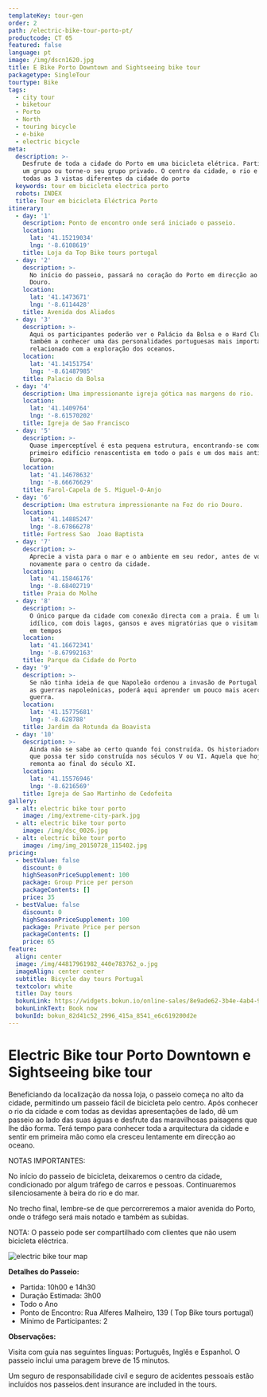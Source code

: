 ```yaml
---
templateKey: tour-gen
order: 2
path: /electric-bike-tour-porto-pt/
productcode: CT 05
featured: false
language: pt
image: /img/dscn1620.jpg
title: E Bike Porto Downtown and Sightseeing bike tour
packagetype: SingleTour
tourtype: Bike
tags:
  - city tour
  - biketour
  - Porto
  - North
  - touring bicycle
  - e-bike
  - electric bicycle
meta:
  description: >-
    Desfrute de toda a cidade do Porto em uma bicicleta elétrica. Participe de
    um grupo ou torne-o seu grupo privado. O centro da cidade, o rio e o mar,
    todas as 3 vistas diferentes da cidade do porto
  keywords: tour em bicicleta electrica porto
  robots: INDEX
  title: Tour em bicicleta Eléctrica Porto
itinerary:
  - day: '1'
    description: Ponto de encontro onde será iniciado o passeio.
    location:
      lat: '41.15219034'
      lng: '-8.6108619'
    title: Loja da Top Bike tours portugal
  - day: '2'
    description: >-
      No início do passeio, passará no coração do Porto em direcção ao rio
      Douro.
    location:
      lat: '41.1473671'
      lng: '-8.6114428'
    title: Avenida dos Aliados
  - day: '3'
    description: >-
      Aqui os participantes poderão ver o Palácio da Bolsa e o Hard Club. Ficará
      também a conhecer uma das personalidades portuguesas mais importantes,
      relacionado com a exploração dos oceanos.
    location:
      lat: '41.14151754'
      lng: '-8.61487985'
    title: Palacio da Bolsa
  - day: '4'
    description: Uma impressionante igreja gótica nas margens do rio.
    location:
      lat: '41.1409764'
      lng: '-8.61570202'
    title: Igreja de Sao Francisco
  - day: '5'
    description: >-
      Quase imperceptível é esta pequena estrutura, encontrando-se como o
      primeiro edifício renascentista em todo o país e um dos mais antigos da
      Europa.
    location:
      lat: '41.14678632'
      lng: '-8.66676629'
    title: Farol-Capela de S. Miguel-O-Anjo
  - day: '6'
    description: Uma estrutura impressionante na Foz do rio Douro.
    location:
      lat: '41.14885247'
      lng: '-8.67866278'
    title: Fortress Sao  Joao Baptista
  - day: '7'
    description: >-
      Aprecie a vista para o mar e o ambiente em seu redor, antes de voltar
      novamente para o centro da cidade.
    location:
      lat: '41.15846176'
      lng: '-8.68402719'
    title: Praia do Molhe
  - day: '8'
    description: >-
      O único parque da cidade com conexão directa com a praia. É um lugar
      idílico, com dois lagos, gansos e aves migratórias que o visitam de tempos
      em tempos
    location:
      lat: '41.16672341'
      lng: '-8.67992163'
    title: Parque da Cidade do Porto
  - day: '9'
    description: >-
      Se não tinha ideia de que Napoleão ordenou a invasão de Portugal durante
      as guerras napoleónicas, poderá aqui aprender um pouco mais acerca desta
      guerra.
    location:
      lat: '41.15775681'
      lng: '-8.628788'
    title: Jardim da Rotunda da Boavista
  - day: '10'
    description: >-
      Ainda não se sabe ao certo quando foi construída. Os historiadores sugerem
      que possa ter sido construída nos séculos V ou VI. Aquela que hoje se vê,
      remonta ao final do século XI.
    location:
      lat: '41.15576946'
      lng: '-8.6216569'
    title: Igreja de Sao Martinho de Cedofeita
gallery:
  - alt: electric bike tour porto
    image: /img/extreme-city-park.jpg
  - alt: electric bike tour porto
    image: /img/dsc_0026.jpg
  - alt: electric bike tour porto
    image: /img/img_20150728_115402.jpg
pricing:
  - bestValue: false
    discount: 0
    highSeasonPriceSupplement: 100
    package: Group Price per person
    packageContents: []
    price: 35
  - bestValue: false
    discount: 0
    highSeasonPriceSupplement: 100
    package: Private Price per person
    packageContents: []
    price: 65
feature:
  align: center
  image: /img/44817961982_440e783762_o.jpg
  imageAlign: center center
  subtitle: Bicycle day tours Portugal
  textcolor: white
  title: Day tours
  bokunLink: https://widgets.bokun.io/online-sales/8e9ade62-3b4e-4ab4-9f37-983ece1e2e24/experience/270685?partialView=1
  bokunLinkText: Book now
  bokunId: bokun_82d41c52_2996_415a_8541_e6c619200d2e
---
```

# Electric Bike tour Porto Downtown e Sightseeing bike tour

Beneficiando da localização da nossa loja, o passeio começa no alto da cidade, permitindo um passeio fácil de bicicleta pelo centro. Após conhecer o rio da cidade e com todas as devidas apresentações de lado, dê um passeio ao lado das suas águas e desfrute das maravilhosas paisagens que lhe dão forma. Terá tempo para conhecer toda a arquitectura da cidade e sentir em primeira mão como ela cresceu lentamente em direcção ao oceano.

NOTAS IMPORTANTES:

No início do passeio de bicicleta, deixaremos o centro da cidade, condicionado por algum tráfego de carros e pessoas. Continuaremos silenciosamente à beira do rio e do mar.

No trecho final, lembre-se de que percorreremos a maior avenida do Porto, onde o tráfego será mais notado e também as subidas.

NOTA: O passeio pode ser compartilhado com clientes que não usem bicicleta eléctrica.

![electric bike tour map](/img/sightseeing-porto-bike-tour.png)

**Detalhes do Passeio:**

* Partida: 10h00 e 14h30
* Duração Estimada: 3h00
* Todo o Ano
* Ponto de Encontro: Rua Alferes Malheiro, 139 ( Top Bike tours portugal)
* Mínimo de Participantes: 2

**Observações:**

Visita com guia nas seguintes línguas: Português, Inglês e Espanhol. O passeio inclui uma paragem breve de 15 minutos.

Um seguro de responsabilidade civil e seguro de acidentes pessoais estão incluídos nos passeios.dent insurance are included in the tours.
